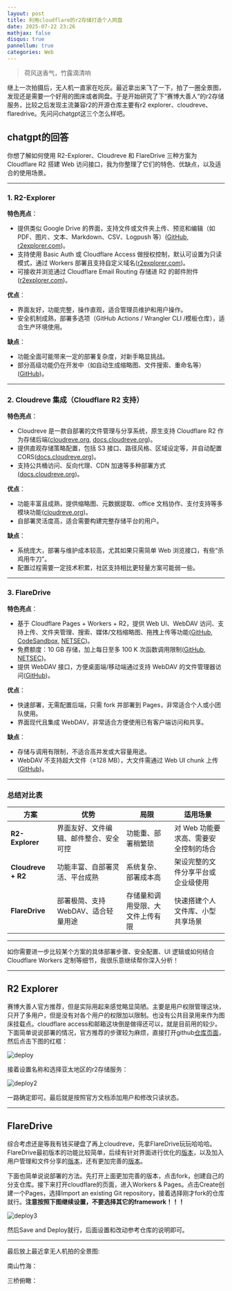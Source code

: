 ```yaml
---
layout: post
title: 利用cloudflare的r2存储打造个人网盘
date: 2025-07-22 23:26
mathjax: false
disqus: true
pannellum: true
categories: Web
---
```


> 荷风送香气，竹露滴清响

继上一次拍摄后，无人机一直家在吃灰。最近拿出来飞了一下，拍了一圈全景图，发现还是需要一个好用的图床或者网盘。于是开始研究了下“赛博大善人”的r2存储服务，比较之后发现主流兼容r2的开源仓库主要有r2 explorer、cloudreve、flaredrive。先问问chatgpt这三个怎么样吧。

## chatgpt的回答
你想了解如何使用 R2-Explorer、Cloudreve 和 FlareDrive 三种方案为 Cloudflare R2 搭建 Web 访问接口，我为你整理了它们的特色、优缺点，以及适合的使用场景。

---

### 1. R2-Explorer

**特色亮点**：

* 提供类似 Google Drive 的界面，支持文件或文件夹上传、预览和编辑（如 PDF、图片、文本、Markdown、CSV、Logpush 等）([GitHub][1], [r2explorer.com][2])。
* 支持使用 Basic Auth 或 Cloudflare Access 做授权控制，默认可设置为只读模式，通过 Workers 部署且支持自定义域名([r2explorer.com][2])。
* 可接收并浏览通过 Cloudflare Email Routing 存储进 R2 的邮件附件([r2explorer.com][2])。

**优点**：

* 界面友好，功能完整，操作直观，适合管理员维护和用户操作。
* 安全机制成熟，部署多选项（GitHub Actions / Wrangler CLI /模板仓库），适合生产环境使用。

**缺点**：

* 功能全面可能带来一定的部署复杂度，对新手略显挑战。
* 部分高级功能仍在开发中（如自动生成缩略图、文件搜索、重命名等）([GitHub][1])。

---

### 2. Cloudreve 集成（Cloudflare R2 支持）

**特色亮点**：

* Cloudreve 是一款自部署的文件管理与分享系统，原生支持 Cloudflare R2 作为存储后端([cloudreve.org][3], [docs.cloudreve.org][4])。
* 提供直观存储策略配置，包括 S3 接口、路径风格、区域设定等，并自动配置 CORS([docs.cloudreve.org][4])。
* 支持公共桶访问、反向代理、CDN 加速等多种部署方式([docs.cloudreve.org][4])。

**优点**：

* 功能丰富且成熟，提供缩略图、元数据提取、office 文档协作、支付支持等多模块功能([cloudreve.org][3])。
* 自部署灵活度高，适合需要构建完整存储平台的用户。

**缺点**：

* 系统庞大，部署与维护成本较高，尤其如果只需简单 Web 浏览接口，有些“杀鸡用牛刀”。
* 配置过程需要一定技术积累，社区支持相比更轻量方案可能弱一些。

---

### 3. FlareDrive

**特色亮点**：

* 基于 Cloudflare Pages + Workers + R2，提供 Web UI、WebDAV 访问、支持上传、文件夹管理、搜索、媒体/文档缩略图、拖拽上传等功能([GitHub][5], [CodeSandbox][6], [NETSEC][7])。
* 免费额度：10 GB 存储，加上每日至多 100 K 次函数调用限制([GitHub][5], [NETSEC][7])。
* 提供 WebDAV 接口，方便桌面端/移动端通过支持 WebDAV 的文件管理器访问([GitHub][5])。

**优点**：

* 快速部署，无需配置后端，只需 fork 并部署到 Pages，非常适合个人或小团队使用。
* 界面现代且集成 WebDAV，非常适合方便使用已有客户端访问和共享。

**缺点**：

* 存储与调用有限制，不适合高并发或大容量用途。
* WebDAV 不支持超大文件（≥128 MB），大文件需通过 Web UI chunk 上传([GitHub][5])。

---

### 总结对比表

| 方案                 | 优势                    | 局限               | 适用场景                  |
| ------------------ | --------------------- | ---------------- | --------------------- |
| **R2-Explorer**    | 界面友好、文件编辑、邮件整合、安全可控   | 功能重、部署稍繁琐        | 对 Web 功能要求高、需要安全控制的场合 |
| **Cloudreve + R2** | 功能丰富、自部署灵活、平台成熟       | 系统复杂、部署成本高       | 架设完整的文件分享平台或企业级使用     |
| **FlareDrive**     | 部署极简、支持 WebDAV、适合轻量用途 | 存储量和调用受限、大文件上传有限 | 快速搭建个人文件库、小型共享场景      |

---

如你需要进一步比较某个方案的具体部署步骤、安全配置、UI 逻辑或如何结合 Cloudflare Workers 定制等细节，我很乐意继续帮你深入分析！

[1]: https://github.com/G4brym/R2-Explorer?utm_source=chatgpt.com "G4brym/R2-Explorer: A Google Drive Interface for your ... - GitHub"
[2]: https://r2explorer.com/?utm_source=chatgpt.com "R2 Explorer"
[3]: https://cloudreve.org/?utm_source=chatgpt.com "Cloudreve - Self-hosted file manage and sharing system"
[4]: https://docs.cloudreve.org/en/usage/storage/r2?utm_source=chatgpt.com "Cloudflare R2 (S3 Compatible) - Cloudreve"
[5]: https://github.com/longern/FlareDrive?utm_source=chatgpt.com "longern/FlareDrive: Free file hosting service (WebUI & WebDAV ..."
[6]: https://codesandbox.io/p/github/dragon-fish/FlareDrive?utm_source=chatgpt.com "FlareDrive - Codesandbox"
[7]: https://blog.51sec.org/2024/10/use-cloudflare-pages-and-r2-storage-to.html?m=0&utm_source=chatgpt.com "Use Cloudflare Pages and R2 Storage to Create Free Online Drive"

---

## R2 Explorer

赛博大善人官方推荐，但是实际用起来感觉略显简陋。主要是用户权限管理这块，只开了多用户，但是没有对各个用户的权限加以限制。也没有公共目录用来作为图床挂载点。cloudflare access和邮箱这块倒是做得还可以，就是目前用的较少。下面简单说说部署的情况，官方推荐的步骤较为麻烦，直接打开github[仓库页面](https://github.com/G4brym/R2-Explorer)，然后点击下图的红框：

![deploy](../../../../assets/images/r2-explorer-deploy.jpg)

接着设置名称和选择亚太地区的r2存储服务：

![deploy2](../../../../assets/images/r2-explorer-deploy2.jpg)

一路确定即可。最后就是按照官方文档添加用户和修改只读状态。

---

## FlareDrive

综合考虑还是等我有钱买硬盘了再上cloudreve，先拿FlareDrive玩玩哈哈哈。FlareDrive最初版本的功能比较简单，后续有针对界面进行优化的[版本](https://github.com/ljxi/Cloudflare-R2-oss)，以及加入用户管理和文件分享的[版本](https://github.com/willow-god/FlareDrive-R2)，还有更加完善的[版本](https://github.com/52op/FlareDrive-R2)。

下面也简单说说部署的方法。先打开上面更加完善的版本，点击fork，创建自己的分支仓库。接下来打开cloudflare的页面，进入Workers & Pages。点击Create创建一个Pages，选择Import an existing Git repository，接着选择刚才fork的仓库就行。**注意按照下图继续设置，不要选择其它的framework！！！**

![deploy3](../../../../assets/images/flaredrive-deploy.jpg)

然后Save and Deploy就行，后面设置和改动参考仓库的说明即可。

---

最后放上最近拿无人机拍的全景图:

南山竹海：

<center><div id="panoramaliyang" class="panoramax"></div></center>
<script>
pannellum.viewer('panoramaliyang', {
    "type": "equirectangular",
    "panorama": "../../../../assets/images/DJI_20250722091531_0027_D.jpg",
    "showFullscreenCtrl": true
});
</script>

三桥俯瞰：

<center><div id="panoramadawu" class="panoramax"></div></center>
<script>
pannellum.viewer('panoramadawu', {
    "type": "equirectangular",
    "panorama": "../../../../assets/images/DJI_20250807185217_0053_D.jpg",
    "showFullscreenCtrl": true
});
</script>